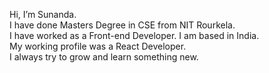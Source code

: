Hi, I’m Sunanda.<br>
I have done Masters Degree in CSE from NIT Rourkela.<br>
I have worked as a Front-end Developer. I am based in India.<br>
My working profile was a React Developer.<br>
I always try to grow and learn something new.

<!---
sunanda3055/sunanda3055 is a ✨ special ✨ repository because its `README.md` (this file) appears on your GitHub profile.
You can click the Preview link to take a look at your changes.
--->
